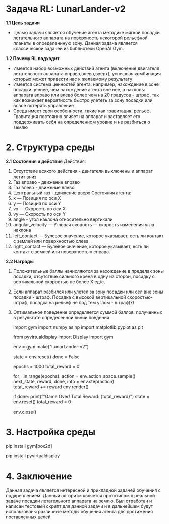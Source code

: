 # **Задача RL: LunarLander-v2**
**1.1 Цель задачи**
* Целью задачи является обучение агента методике мягкой посадки летательного аппарата на поверхность некоторой рельефной планеты в определеннную зону. Данная задача является классической задачей из библиотеки OpenAI Gym.

**1.2 Почему RL подходит**

* Имеется набор возможных действий агента (включение двигателя летательного аппарата вправо,влево,вверх), успешная комбинация которых может привести нас к желаемому результату
* Имеется система ценностей агента: например, нахождение в зоне посадки ценнее, чем нахождение агента вне нее, а наклоны аппарата вправо или влево более чем на 20 градусов - штраф, так как возникает вероятность быстро улететь за зону посадки или вовсе потерять управление
* Среда имеет свои особенности, такие как гравитация, рельеф. Гравитация постоянно влияет на аппарат и заставляет его поддерживать себя на определенном уровне и не разбиться о землю
# **2. Структура среды**
**2.1 Состояния и действия**
Действия:
1. Отсутствие всякого действия - двигатели выключены и аппарат летит вниз
2. Газ вправо - движение вправо
3. Газ влево - движение влево
4. Центральный газ - движение вверх
Состояния агента:
1. x — Позиция по оси X 
2. y — Позиция по оси Y 
3. vx — Скорость по оси X 
4. vy — Скорость по оси Y
5. angle - угол наклона относительно вертикали
6. angular_velocity — Угловая скорость — скорость изменения угла наклона
7. left_contact — Булевое значение, которое указывает, есть ли контакт с землей или поверхностью слева.
8. right_contact — Булевое значение, которое указывает, есть ли контакт с землей или поверхностью справа.

**2.2 Награды**
1. Положительные баллы начисляются за нахождение в пределах зоны посадки, отсутствие сильного крена в одну из сторон, посадку с вертикальной скоростью не более Х ед/с.
2. Если аппарат разбился или улетел за зону посадки или сел вне зоны посадки - штраф. Посадка с высокой вертикальной скоростью- штраф, посадка на рельеф не под тем углом - штраф(?)
3. Оптимальное поведение определяется суммой баллов, полученных в результате определенной линии повдения

    import gym
    import numpy as np
    import matplotlib.pyplot as plt

    from pyvirtualdisplay import Display
    import gym

    env = gym.make("LunarLander-v2")


    state = env.reset()
    done = False

    epochs = 1000 
    total_reward = 0

    for _ in range(epochs):
        action = env.action_space.sample()  
        next_state, reward, done, info = env.step(action)  
        total_reward += reward
        env.render()
    
    if done:
        print(f"Game Over! Total Reward: {total_reward}")
        state = env.reset()
        total_reward = 0

    env.close()

# **3. Настройка среды**
pip install gym[box2d]

pip install pyvirtualdisplay

# **4. Заключение**
Данная задача является интересной и прикладной задачей обучения с подкреплением. Данный алгоритм является прототипом к реальной задаче посадки летательного аппарата на землю. Был отработан и написан тестовый скрипт для данной задачи и в дальнейшем будут использованы различные методы обучения агента для достижения поставленных целей
